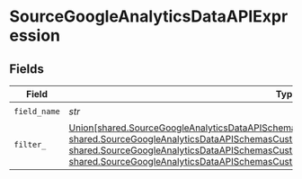 # SourceGoogleAnalyticsDataAPIExpression


## Fields

| Field                                                                                                                                                                                                                                                                                                                                                                                                                                                                            | Type                                                                                                                                                                                                                                                                                                                                                                                                                                                                             | Required                                                                                                                                                                                                                                                                                                                                                                                                                                                                         | Description                                                                                                                                                                                                                                                                                                                                                                                                                                                                      |
| -------------------------------------------------------------------------------------------------------------------------------------------------------------------------------------------------------------------------------------------------------------------------------------------------------------------------------------------------------------------------------------------------------------------------------------------------------------------------------- | -------------------------------------------------------------------------------------------------------------------------------------------------------------------------------------------------------------------------------------------------------------------------------------------------------------------------------------------------------------------------------------------------------------------------------------------------------------------------------- | -------------------------------------------------------------------------------------------------------------------------------------------------------------------------------------------------------------------------------------------------------------------------------------------------------------------------------------------------------------------------------------------------------------------------------------------------------------------------------- | -------------------------------------------------------------------------------------------------------------------------------------------------------------------------------------------------------------------------------------------------------------------------------------------------------------------------------------------------------------------------------------------------------------------------------------------------------------------------------- |
| `field_name`                                                                                                                                                                                                                                                                                                                                                                                                                                                                     | *str*                                                                                                                                                                                                                                                                                                                                                                                                                                                                            | :heavy_check_mark:                                                                                                                                                                                                                                                                                                                                                                                                                                                               | N/A                                                                                                                                                                                                                                                                                                                                                                                                                                                                              |
| `filter_`                                                                                                                                                                                                                                                                                                                                                                                                                                                                        | [Union[shared.SourceGoogleAnalyticsDataAPISchemasCustomReportsArrayDimensionFilterStringFilter, shared.SourceGoogleAnalyticsDataAPISchemasCustomReportsArrayDimensionFilterInListFilter, shared.SourceGoogleAnalyticsDataAPISchemasCustomReportsArrayDimensionFilterNumericFilter, shared.SourceGoogleAnalyticsDataAPISchemasCustomReportsArrayDimensionFilterBetweenFilter]](../../models/shared/sourcegoogleanalyticsdataapischemascustomreportsarraydimensionfilterfilter.md) | :heavy_check_mark:                                                                                                                                                                                                                                                                                                                                                                                                                                                               | N/A                                                                                                                                                                                                                                                                                                                                                                                                                                                                              |